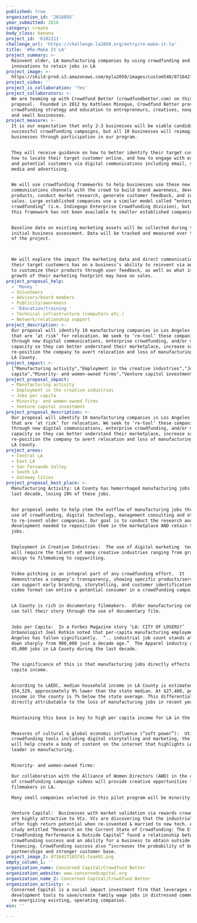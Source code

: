 ```yaml
---
published: true
organization_id: '2016055'
year_submitted: 2016
category: create
body_class: banana
project_id: '6102111'
challenge_url: 'https://challenge.la2050.org/entry/re-make-it-la'
title: '#Re-Make It LA'
project_summary: >-
  Reinvent older, LA manufacturing companies by using crowdfunding and other
  innovations to retain jobs in LA
project_image: >-
  https://skild-prod.s3.amazonaws.com/myla2050/images/custom540/8716427165741-team91.png
project_video: ''
project_is_collaboration: 'Yes'
project_collaborators: >-
  We are teaming up with Crowdfund Better (crowdfundbetter.com) on this
  proposal.  Founded in 2012 by Kathleen Minogue, Crowdfund Better provides
  crowdfunding strategy and education to entrepreneurs, creatives, nonprofits,
  and small businesses.
project_measure: >-
  It is our expectation that only 2-3 businesses will be viable candidates for
  successful crowdfunding campaigns, but all 10 businesses will reimagine their
  businesses through participation in our program.


  They will receive guidance on how to better identify their target customer,
  how to locate their target customer online, and how to engage with existing
  and potential customers via digital communications including email, social
  media and advertising. 


  We will use crowdfunding frameworks to help businesses use these new
  communications channels with the crowd to build brand awareness, develop new
  products, conduct market research, generate customer feedback, and increase
  sales. Large established companies use a similar model called “enterprise
  crowdfunding” (i.e. Indiegogo Enterprise Crowdfunding division), but until now
  this framework has not been available to smaller established companies. 


  Baseline data on existing marketing assets will be collected during the
  initial business assessment. Data will be tracked and measured over the life
  of the project.



  We will explore the impact the marketing data and direct communications with
  their target customers has on a business’s ability to reinvent via an ability
  to customize their products through user feedback, as well as what impact the
  growth of their marketing footprint may have on sales.
project_proposal_help:
  - 'Money '
  - Volunteers
  - Advisors/board members
  - Publicity/awareness
  - 'Education/training '
  - Technical infrastructure (computers etc.)
  - Network/relationship support
project_description: >-
  Our proposal will identify 10 manufacturing companies in Los Angeles County
  that are ‘at risk’ for relocation. We seek to ‘re-tool’ these companies
  through new digital communications, enterprise crowdfunding, and/or management
  capacity so they can better understand their marketplace, increase sales and
  re-position the company to avert relocation and loss of manufacturing jobs in
  LA County.
project_impact: >-
  ["Manufacturing activity","Employment in the creative industries","Jobs per
  capita","Minority- and women-owned firms","Venture capital investment"]
project_proposal_impact:
  - Manufacturing activity
  - Employment in the creative industries
  - Jobs per capita
  - Minority- and women-owned firms
  - Venture capital investment
project_proposal_description: >-
  Our proposal will identify 10 manufacturing companies in Los Angeles County
  that are ‘at risk’ for relocation. We seek to ‘re-tool’ these companies
  through new digital communications, enterprise crowdfunding, and/or management
  capacity so they can better understand their marketplace, increase sales and
  re-position the company to avert relocation and loss of manufacturing jobs in
  LA County.
project_areas:
  - Central LA
  - East LA
  - San Fernando Valley
  - South LA
  - Gateway Cities
project_proposal_best_place: >-
  Manufacturing Activity: LA County has hemorrhaged manufacturing jobs in the
  last decade, losing 20% of these jobs. 


  Our proposal seeks to help stem the outflow of manufacturing jobs through the
  use of crowdfunding, digital technology, management consulting and other tools
  to re-invent older companies. Our goal is to conduct the research and
  development needed to reposition them in the marketplace AND retain their
  jobs.


  Employment in Creative Industries:  The use of digital marketing  techniques
  will require the talents of many creative industries ranging from graphic
  design to filmmaking to copywriting. 


  Video pitching is an integral part of any crowdfunding effort.  It
  demonstrates a company’s transparency, showing specific products/services; it
  can support early branding, storytelling, and customer identification;  the
  video format can entice a potential consumer in a crowdfunding campaign.


  LA County is rich in documentary filmmakers.  Older manufacturing companies
  can tell their story through the use of documentary film. 


  Jobs per Capita:  In a Forbes Magazine story ‘LA: CITY OF LOSERS?’
  Urbanologist Joel Kotkin noted that per-capita manufacturing employment in Los
  Angeles has fallen significantly.  “.. industrial job count stands at 363,900,
  down sharply from 900,000 just a decade ago.”  The Apparel industry alone lost
  45,000 jobs in LA County during the last decade. 


  The significance of this is that manufacturing jobs directly effects per
  capita income. 


  According to LAEDC, median household income in LA County is estimated to be
  $54,529, approximately 9% lower than the state median. At $27,488, per capita
  income in the county is 7% below the state average. This differential is
  directly attributable to the loss of manufacturing jobs in recent years.


  Maintaining this base is key to high per capita income for LA in the future.


  Measures of cultural & global economic influence (“soft power”):  Utilizing
  crowdfunding tools including digital storytelling and marketing, the project
  will help create a body of content on the internet that highlights LA as a
  leader in manufacturing.  


  Minority- and women-owned firms:

  Our collaboration with the Alliance of Women Directors (AWD) in the creation
  of crowdfunding campaign videos will provide creative opportunities for women
  filmmakers in LA. 

  Many small companies selected in this pilot program will be minority owned. 


  Venture Capital:  Businesses with market validation via rewards crowdfunding
  are highly attractive to VCs. VCs are discovering that the industrial sector
  offer high return potential when re-invented & married to new tech. An SBA
  study entitled “Research on the Current State of Crowdfunding: The Effect of
  Crowdfunding Performance & Outside Capital” found a relationship between
  crowdfunding success and an ability for a business to obtain outside
  financing. Crowdfunding success also “increases the probability of business
  partnerships and stronger customer base.
project_image_2: 8716427165741-team91.png
empty_column_1: ''
organization_name: Concerned Capital/Crowdfund Better
organization_website: www.concernedcapital.org
organization_name_2: Concerned Capital/Crowdfund Better
organization_activity: >-
  Concerned Capital is a social impact investment firm that leverages economic
  development tools to save/create family wage jobs in distressed communities by
  re-energizing existing, operating companies.
ein: ''

---
```

